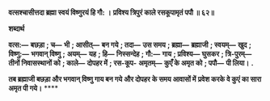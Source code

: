 **वत्सश्चासीत्तदा ब्रह्मा स्वयं विष्णुरयं हि गौ: ।** **प्रविश्य त्रिपुरं काले रसकूपामृतं पपौ ॥ ६२॥** 

**शब्दार्थ** 

**वत्स:—** **बछड़ा** **; च—** **भी** **; आसीत्—** **बन गये** **; तदा—** **उस समय** **; ब्रह्मा—** **ब्रह्माजी** **; स्वयम्—** **खुद** **; विष्णु:—** **भगवान् विष्णु** **;** **अयम्—** **यह** **; हि—** **निस्सन्देह** **; गौ:—** **गाय** **; प्रविश्य—** **घुसकर** **; त्रि-पुरम्—** **तीनों निवासस्थानों को** **; काले—** **दोपहर में** **; रस-कूप-** **अमृतम्—** **कुएँ के अमृत को** **; पपौ—** **पी लिया।** **.** 

**तब ब्रह्माजी बछड़ा और भगवान् विष्णु गाय बन गये और दोपहर के समय आवासों में** **प्रवेश करके वे कुएं का सारा अमृत पी गये।** **** 